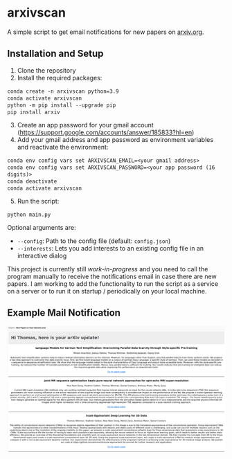 # arxivscan

A simple script to get email notifications for new papers on [arxiv.org](https://arxiv.org).

## Installation and Setup

1. Clone the repository
2. Install the required packages:

```
conda create -n arxivscan python=3.9
conda activate arxivscan
python -m pip install --upgrade pip
pip install arxiv
```

3. Create an app password for your gmail account (https://support.google.com/accounts/answer/185833?hl=en)
4. Add your gmail address and app password as environment variables and reactivate the environment:

```
conda env config vars set ARXIVSCAN_EMAIL=<your gmail address>
conda env config vars set ARXIVSCAN_PASSWORD=<your app password (16 digits)>
conda deactivate
conda activate arxivscan
```

5. Run the script:

```
python main.py
```

Optional arguments are:

- `--config`: Path to the config file (default: `config.json`)
- `--interests`: Lets you add interests to an existing config file in an interactive dialog

This project is currently still *work-in-progress* and you need to call the program manually to receive the notifications
email in case there are new papers. I am working to add the functionality to run the script as a service on a server or
to run it on startup / periodically on your local machine.

## Example Mail Notification

![img.png](img.png)